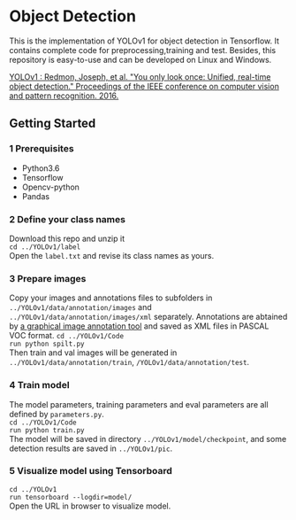# Object Detection
This is the implementation of YOLOv1 for object detection in Tensorflow. It contains complete code for preprocessing,training and test. Besides, this repository is easy-to-use and can be developed on Linux and Windows.  

[YOLOv1 : Redmon, Joseph, et al. "You only look once: Unified, real-time object detection." Proceedings of the IEEE conference on computer vision and pattern recognition. 2016.](https://arxiv.org/abs/1506.02640)

## Getting Started
### 1 Prerequisites  
* Python3.6  
* Tensorflow  
* Opencv-python  
* Pandas  

### 2 Define your class names  
Download this repo and unzip it  
`cd ../YOLOv1/label`  
Open the `label.txt` and revise its class names as yours.  

### 3 Prepare images  
Copy your images and annotations files to subfolders in `../YOLOv1/data/annotation/images` and `../YOLOv1/data/annotation/images/xml` separately. Annotations are abtained by [a graphical image annotation tool](https://github.com/tzutalin/labelImg) and  saved as XML files in PASCAL VOC format.
`cd ../YOLOv1/Code`  
`run python spilt.py`  
Then train and val images will be generated in  `../YOLOv1/data/annotation/train`,  `/YOLOv1/data/annotation/test`.  

### 4 Train model  
The model parameters, training parameters and eval parameters are all defined by `parameters.py`.  
`cd ../YOLOv1/Code`  
`run python train.py`  
The model will be saved in directory `../YOLOv1/model/checkpoint`, and some detection results are saved in `../YOLOv1/pic`. 
 
### 5 Visualize model using Tensorboard  
`cd ../YOLOv1`  
`run tensorboard --logdir=model/`   
Open the URL in browser to visualize model.  
